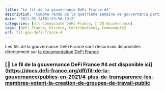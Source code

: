 ```yaml
---
title: "Le fil de la gouvernance DeFi France #4"
description: "Compte rendu de la quatrième semaine de gouvernance participative de la communauté DeFi France. Plus de transparence : les membres votent la création de groupes de travail public !"
date: '2021-05-24T01:53:50.191Z'
categories: [🇫🇷 Communauté DeFi France, 📜 CR Gouvernance]
tags: [DeFi France, Discord, Contributions, Communauté]
url: fil-gov-defi-france-4
---
```


Les fils de la gouvernance DeFi France sont désormais disponibles directement sur [la documentation DeFi France](https://docs.defi-france.org/)

### [📜 Le fil de la gouvernance DeFi France #4 est disponible ici](https://docs.defi-france.org/dff/fil-de-la-gouvernance/publies-en-2021/4-plus-de-transparence-les-membres-votent-la-creation-de-groupes-de-travail-public